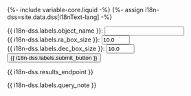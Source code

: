 {%- include variable-core.liquid -%}
{%- assign i18n-dss=site.data.dss[i18nText-lang] -%}

<div class="form-content">
    <form id="query_form" name="dss_query_name" action="{{ i18n-dss.query_name_action }}" method="POST">
        <div class="form-group">
            <label for="object_name" class="control-label">{{ i18n-dss.labels.object_name }}: </label>
            <input type="text" name="object_name" id="object_name" class="form-control" />
        </div>
        <div class="form-group">
            <label for="ra_radius" class="control-label">{{ i18n-dss.labels.ra_box_size }}: </label>
            <input type="text" name = "ra_radius" id="ra_radius" value="10.0" size="5" class="form-control" />
        </div>
        <div class="form-group">
            <label for="dec_radius" class="control-label">{{ i18n-dss.labels.dec_box_size }}: </label>
            <input type="text" id="dec_radius" name = "dec_radius" value="10.0" size="5" class="form-control" />
        </div>
        <input type="submit" class="btn btn-primary" value="{{ i18n-dss.labels.submit_button }}" />
    </form>
</div>
<span id="results_endpoint" class="hide">{{ i18n-dss.results_endpoint }}</span>
<section class="alert alert-info">
    <p class="text-info">{{ i18n-dss.labels.query_note }}</p>
</section>
